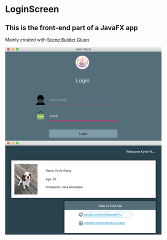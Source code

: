 # LoginScreen
## This is the front-end part of a JavaFX app
Mainly created with [Scene Builder Gluon](http://gluonhq.com/products/scene-builder/)

<img src="https://github.com/KyrieWangNYU/LoginScreen/blob/master/images/Login.png" width = "500" height = "300" alt="Login Page" align=center />

<img src="https://github.com/KyrieWangNYU/LoginScreen/blob/master/images/User.png" width = "500" height = "300" alt="Login Page" align=center />

